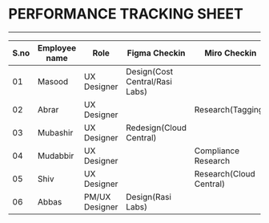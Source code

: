 # PERFORMANCE TRACKING SHEET
-----------------------------------------
|S.no|Employee name|Role|Figma Checkin|Miro Checkin|Comments|
|----|-------------|----|-------------|------------|--------|
|01|Masood|UX Designer|Design(Cost Central/Rasi Labs)||Working on usecase|
|02|Abrar|UX Designer||Research(Tagging)||
|03|Mubashir|UX Designer|Redesign(Cloud Central)|||
|04|Mudabbir|UX Designer||Compliance Research||
|05|Shiv|UX Designer||Research(Cloud Central)||
|06|Abbas|PM/UX Designer|Design(Rasi Labs)|||
